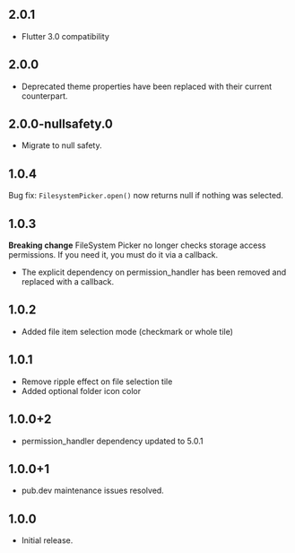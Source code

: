 ## 2.0.1

* Flutter 3.0 compatibility

## 2.0.0

* Deprecated theme properties have been replaced with their current counterpart.

## 2.0.0-nullsafety.0

* Migrate to null safety.

## 1.0.4

Bug fix: `FilesystemPicker.open()` now returns null if nothing was selected.

## 1.0.3

**Breaking change**
FileSystem Picker no longer checks storage access permissions. If you need it, you must do it via a callback.

* The explicit dependency on permission_handler has been removed and replaced with a callback.

## 1.0.2

* Added file item selection mode (checkmark or whole tile)

## 1.0.1

* Remove ripple effect on file selection tile
* Added optional folder icon color

## 1.0.0+2

* permission_handler dependency updated to 5.0.1

## 1.0.0+1

* pub.dev maintenance issues resolved.

## 1.0.0

* Initial release.
